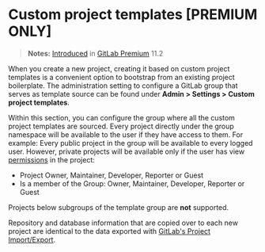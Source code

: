 # Custom project templates **[PREMIUM ONLY]**

> **Notes:**
> [Introduced](https://gitlab.com/gitlab-org/gitlab-ee/issues/6860) in [GitLab Premium](https://about.gitlab.com/pricing) 11.2

When you create a new project, creating it based on custom project templates is
a convenient option to bootstrap from an existing project boilerplate.
The administration setting to configure a GitLab group that serves as template
source can be found under **Admin > Settings > Custom project templates**.

Within this section, you can configure the group where all the custom project
templates are sourced. Every project directly under the group namespace will be
available to the user if they have access to them. For example: Every public
project in the group will be available to every logged user. However,
private projects will be available only if the user has view [permissions](../permissions.md)
in the project:

- Project Owner, Maintainer, Developer, Reporter or Guest
- Is a member of the Group: Owner, Maintainer, Developer, Reporter or Guest

Projects below subgroups of the template group are **not** supported.

Repository and database information that are copied over to each new project are
 identical to the data exported with [GitLab's Project Import/Export](../project/settings/import_export.md).
